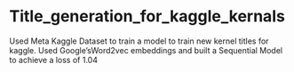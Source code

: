 # Title_generation_for_kaggle_kernals
Used Meta Kaggle Dataset to train a model to train new kernel titles for kaggle. Used Google’sWord2vec embeddings
and built a Sequential Model to achieve a loss of 1.04
